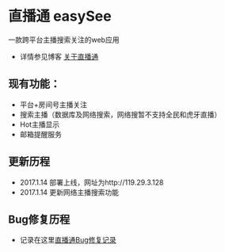 # 直播通 easySee
一款跨平台主播搜索关注的web应用
+ 详情参见博客 [关于直播通](https://cui1994.github.io/2017/01/15/%E5%85%B3%E4%BA%8E%E7%9B%B4%E6%92%AD%E9%80%9A/)

## 现有功能：
+ 平台+房间号主播关注
+ 搜索主播（数据库及网络搜索，网络搜暂不支持全民和虎牙直播）
+ Hot主播显示
+ 邮箱提醒服务

## 更新历程
+ 2017.1.14 部署上线，网址为http://119.29.3.128
+ 2017.1.14 更新网络主播搜索功能

## Bug修复历程
+ 记录在这里[直播通Bug修复记录](https://cui1994.github.io/2017/01/15/%E7%9B%B4%E6%92%AD%E9%80%9ABug%E4%BF%AE%E5%A4%8D%E8%AE%B0%E5%BD%95/)
